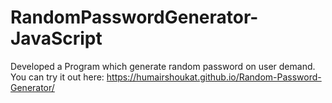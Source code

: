 # RandomPasswordGenerator-JavaScript 
Developed a Program which generate random password on user demand. <br>
You can try it out here: https://humairshoukat.github.io/Random-Password-Generator/
